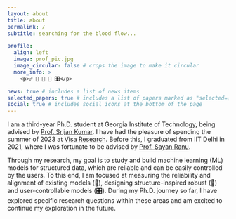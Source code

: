 ```yaml
---
layout: about
title: about
permalink: /
subtitle: searching for the blood flow... 

profile:
  align: left
  image: prof_pic.jpg
  image_circular: false # crops the image to make it circular
  more_info: >
    <p>☍ 🤖 🔎 🦺 🎛️</p>

news: true # includes a list of news items
selected_papers: true # includes a list of papers marked as "selected={true}"
social: true # includes social icons at the bottom of the page
---
```


I am a third-year Ph.D. student at Georgia Institute of Technology, being advised by [Prof. Srijan Kumar](https://faculty.cc.gatech.edu/~skumar498/). I have had the pleasure of spending the summer of 2023 at [Visa Research](https://usa.visa.com/about-visa/visa-research/mahashweta-das.html). Before this, I graduated from IIT Delhi in 2021, where I was fortunate to be advised by [Prof. Sayan Ranu](https://www.cse.iitd.ac.in/~sayan/).

Through my research, my goal is to study and build machine learning (ML) models for structured data, which are reliable and can be easily controlled by the users. To this end, I am focused at measuring the reliability and alignment of existing models (🔎), designing structure-inspired robust (🦺) and user-controllable models (🎛️). During my Ph.D. journey so far, I have explored specific research questions within these areas and am excited to continue my exploration in the future.